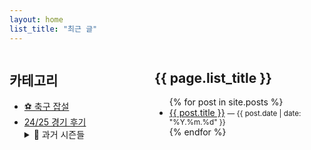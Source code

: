 ```yaml
---
layout: home
list_title: "최근 글"
---
```


<style>
.homepage {
  display: flex;           /* 좌우로 배치 */
  align-items: flex-start; /* 위쪽 정렬 */
  gap: 2rem;               /* 사이 여백 */
}
/* 왼쪽 카테고리 폭 고정 */
.homepage .sidebar {
  width: 200px;
}
/* 오른쪽 최신 글 영역은 나머지 공간 차지 */
.homepage .main {
  flex: 1;
}
</style>
</style>

<div class="homepage">

  <aside class="sidebar">
    <h2>카테고리</h2>
    <ul>
      <li><a href="/categories/soccer">⚽️ 축구 잡설</a></li>
      <li><a href="/categories/2425-reviews">24/25 경기 후기</a></li>
      <details>
        <summary>📂 과거 시즌들</summary>
        <ul>
          <li><a href="/categories/2324-reviews">23/24 경기 후기</a></li>
          <li><a href="/categories/ancient-reviews">고대 경기들 후기</a></li>
        </ul>
      </details>
    </ul>
  </aside>

  <section class="main">
    <h2>{{ page.list_title }}</h2>
    <ul>
      {% for post in site.posts %}
      <li>
        <a href="{{ post.url }}">{{ post.title }}</a>
        <small>— {{ post.date | date: "%Y.%m.%d" }}</small>
      </li>
      {% endfor %}
    </ul>
  </section>

</div>

